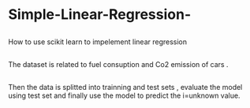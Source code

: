 # Simple-Linear-Regression-

##
How to use scikit learn to impelement linear regression 
##
The dataset is related to fuel consuption and Co2 emission of cars .
##
Then the data is splitted into trainning and test sets , evaluate the model using test set
and finally use the model to predict the i=unknown value.
